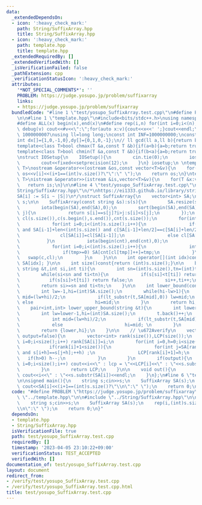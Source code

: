 ```yaml
---
data:
  _extendedDependsOn:
  - icon: ':heavy_check_mark:'
    path: String/SuffixArray.hpp
    title: String/SuffixArray.hpp
  - icon: ':heavy_check_mark:'
    path: template.hpp
    title: template.hpp
  _extendedRequiredBy: []
  _extendedVerifiedWith: []
  _isVerificationFailed: false
  _pathExtension: cpp
  _verificationStatusIcon: ':heavy_check_mark:'
  attributes:
    '*NOT_SPECIAL_COMMENTS*': ''
    PROBLEM: https://judge.yosupo.jp/problem/suffixarray
    links:
    - https://judge.yosupo.jp/problem/suffixarray
  bundledCode: "#line 1 \"test/yosupo_SuffixArray.test.cpp\"\n#define PROBLEM \"https://judge.yosupo.jp/problem/suffixarray\"\
    \n\n#line 1 \"template.hpp\"\n#include<bits/stdc++.h>\nusing namespace std;\n\
    #define ALL(x) begin(x),end(x)\n#define rep(i,n) for(int i=0;i<(n);i++)\n#define\
    \ debug(v) cout<<#v<<\":\";for(auto x:v){cout<<x<<' ';}cout<<endl;\n#define mod\
    \ 1000000007\nusing ll=long long;\nconst int INF=1000000000;\nconst ll LINF=1001002003004005006ll;\n\
    int dx[]={1,0,-1,0},dy[]={0,1,0,-1};\n// ll gcd(ll a,ll b){return b?gcd(b,a%b):a;}\n\
    template<class T>bool chmax(T &a,const T &b){if(a<b){a=b;return true;}return false;}\n\
    template<class T>bool chmin(T &a,const T &b){if(b<a){a=b;return true;}return false;}\n\
    \nstruct IOSetup{\n    IOSetup(){\n        cin.tie(0);\n        ios::sync_with_stdio(0);\n\
    \        cout<<fixed<<setprecision(12);\n    }\n} iosetup;\n \ntemplate<typename\
    \ T>\nostream &operator<<(ostream &os,const vector<T>&v){\n    for(int i=0;i<(int)v.size();i++)\
    \ os<<v[i]<<(i+1==(int)v.size()?\"\":\" \");\n    return os;\n}\ntemplate<typename\
    \ T>\nistream &operator>>(istream &is,vector<T>&v){\n    for(T &x:v)is>>x;\n \
    \   return is;\n}\n\n#line 4 \"test/yosupo_SuffixArray.test.cpp\"\n\n#line 1 \"\
    String/SuffixArray.hpp\"\n/*\nhttps://ei1333.github.io/library/string/suffix-array.hpp\n\
    SA[i] := S[i ~ |S|)\n*/\nstruct SuffixArray{\n    vector<int> SA;\n    const string\
    \ s;\n\n    SuffixArray(const string &s):s(s){\n        SA.resize(s.size());\n\
    \        iota(begin(SA),end(SA),0);\n        sort(begin(SA),end(SA),[&](int i,int\
    \ j){\n            return s[i]==s[j]?i>j:s[i]<s[j];\n        });\n        vector<int>\
    \ cl(s.size()),c(s.begin(),s.end()),cnt(s.size());\n        for(int len=1;len<(int)s.size();len<<=1){\n\
    \            for(int i=0;i<(int)s.size();i++){\n                if(i>0 and c[SA[i-1]]==c[SA[i]]\
    \ and SA[i-1]+len<(int)s.size() and c[SA[i-1]+len/2]==c[SA[i]+len/2])\n      \
    \               cl[SA[i]]=cl[SA[i-1]];\n                else cl[SA[i]]=i;\n  \
    \          }\n            iota(begin(cnt),end(cnt),0);\n            copy(begin(SA),end(SA),begin(c));\n\
    \            for(int i=0;i<(int)s.size();i++){\n                int tmp=c[i]-len;\n\
    \                if(tmp>=0) SA[cnt[cl[tmp]]++]=tmp;\n            }\n         \
    \   swap(c,cl);\n        }\n    }\n\n    int operator[](int idx)const{ return\
    \ SA[idx]; }\n\n    int size()const{return (int)s.size();}\n\n    bool lt_substr(const\
    \ string &t,int si,int ti){\n        int sn=(int)s.size(),tn=(int)t.size();\n\
    \        while(si<sn and ti<tn){\n            if(s[si]<t[ti]) return true;\n \
    \           if(s[si]>t[ti]) return false;\n            si++,ti++;\n        }\n\
    \        return si>=sn and ti<tn;\n    }\n\n    int lower_bound(const string &t){\n\
    \        int lw=-1,hi=(int)SA.size();\n        while(hi-lw>1){\n            int\
    \ mid=(lw+hi)/2;\n            if(lt_substr(t,SA[mid],0)) lw=mid;\n           \
    \ else                       hi=mid;\n        }\n        return hi;\n    }\n\n\
    \    pair<int,int> lower_upper_bound(string &t){\n        int lower=lower_bound(t);\n\
    \        int lw=lower-1,hi=(int)SA.size();\n        t.back()++;\n        while(hi-lw>1){\n\
    \            int mid=(lw+hi)/2;\n            if(lt_substr(t,SA[mid],0)) lw=mid;\n\
    \            else                       hi=mid; \n        }\n        t.back()--;\n\
    \        return {lower,hi};\n    }\n\n    // \u672Averify\n    vector<int> LongestCommonPrefixArray(bool\
    \ output=false){\n        vector<int> rank(size()),LCP(size());\n        for(int\
    \ i=0;i<size();i++) rank[SA[i]]=i;\n        for(int i=0,h=0;i<size();i++){\n \
    \           if(rank[i]+1<size()){\n                for(int j=SA[rank[i]+1];max(i,j)+h<size()\
    \ and s[i+h]==s[j+h];++h) ;\n                LCP[rank[i]+1]=h;\n             \
    \   if(h>0) h--;\n            }\n        }\n        if(output){\n            for(int\
    \ i=0;i<size();i++) cout<<i<<\" : lcp = \"<<LCP[i]<<\" : \"<<s.substr(SA[i])<<endl;\n\
    \        }\n        return LCP;\n    }\n\n    void out(){\n        for(int i=0;i<size();i++)\
    \ cout<<i<<\" : \"<<s.substr(SA[i])<<endl;\n    }\n};\n#line 6 \"test/yosupo_SuffixArray.test.cpp\"\
    \n\nsigned main(){\n    string s;cin>>s;\n    SuffixArray SA(s);\n    rep(i,(int)s.size())\
    \ cout<<SA[i]<<(i+1==(int)s.size()?\"\\n\":\" \");\n    return 0;\n}\n"
  code: "#define PROBLEM \"https://judge.yosupo.jp/problem/suffixarray\"\n\n#include\
    \ \"../template.hpp\"\n\n#include \"../String/SuffixArray.hpp\"\n\nsigned main(){\n\
    \    string s;cin>>s;\n    SuffixArray SA(s);\n    rep(i,(int)s.size()) cout<<SA[i]<<(i+1==(int)s.size()?\"\
    \\n\":\" \");\n    return 0;\n}"
  dependsOn:
  - template.hpp
  - String/SuffixArray.hpp
  isVerificationFile: true
  path: test/yosupo_SuffixArray.test.cpp
  requiredBy: []
  timestamp: '2023-04-05 23:10:22+09:00'
  verificationStatus: TEST_ACCEPTED
  verifiedWith: []
documentation_of: test/yosupo_SuffixArray.test.cpp
layout: document
redirect_from:
- /verify/test/yosupo_SuffixArray.test.cpp
- /verify/test/yosupo_SuffixArray.test.cpp.html
title: test/yosupo_SuffixArray.test.cpp
---
```

